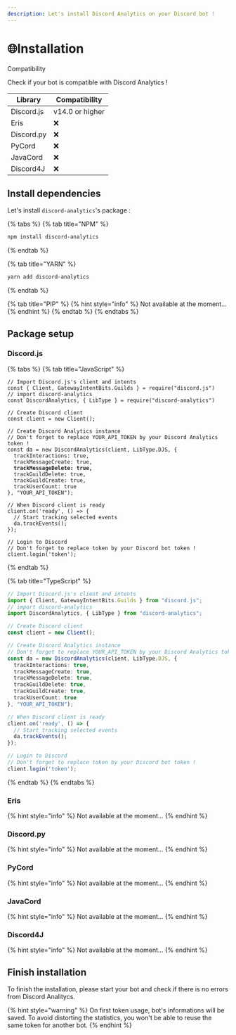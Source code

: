 ```yaml
---
description: Let's install Discord Analytics on your Discord bot !
---
```


# 🌐Installation

Compatibility

Check if your bot is compatible with Discord Analytics !

| Library    | Compatibility   |
| ---------- | --------------- |
| Discord.js | v14.0 or higher |
| Eris       | ❌               |
| Discord.py | ❌               |
| PyCord     | ❌               |
| JavaCord   | ❌               |
| Discord4J  | ❌               |

## Install dependencies

Let's install `discord-analytics`'s package :&#x20;

{% tabs %}
{% tab title="NPM" %}
```sh
npm install discord-analytics
```
{% endtab %}

{% tab title="YARN" %}
```sh
yarn add discord-analytics
```
{% endtab %}

{% tab title="PIP" %}
{% hint style="info" %}
Not available at the moment...
{% endhint %}
{% endtab %}
{% endtabs %}

## Package setup

### Discord.js

{% tabs %}
{% tab title="JavaScript" %}
<pre class="language-javascript" data-overflow="wrap"><code class="lang-javascript">// Import Discord.js's client and intents
const { Client, GatewayIntentBits.Guilds } = require("discord.js")
// import discord-analytics
const DiscordAnalytics, { LibType } = require("discord-analytics")

// Create Discord client
const client = new Client();

// Create Discord Analytics instance
// Don't forget to replace YOUR_API_TOKEN by your Discord Analytics token !
const da = new DiscordAnalytics(client, LibType.DJS, {
  trackInteractions: true,
  trackMessageCreate: true,
<strong>  trackMessageDelete: true,
</strong>  trackGuildDelete: true,
  trackGuildCreate: true,
  trackUserCount: true
}, "YOUR_API_TOKEN");

// When Discord client is ready
client.on('ready', () => {
  // Start tracking selected events
  da.trackEvents();
});

// Login to Discord
// Don't forget to replace token by your Discord bot token !
client.login('token');
</code></pre>
{% endtab %}

{% tab title="TypeScript" %}
```typescript
// Import Discord.js's client and intents
import { Client, GatewayIntentBits.Guilds } from "discord.js";
// import discord-analytics
import DiscordAnalytics, { LibType } from "discord-analytics";

// Create Discord client
const client = new Client();

// Create Discord Analytics instance
// Don't forget to replace YOUR_API_TOKEN by your Discord Analytics token !
const da = new DiscordAnalytics(client, LibType.DJS, {
  trackInteractions: true,
  trackMessageCreate: true,
  trackMessageDelete: true,
  trackGuildDelete: true,
  trackGuildCreate: true,
  trackUserCount: true
}, "YOUR_API_TOKEN");

// When Discord client is ready
client.on('ready', () => {
  // Start tracking selected events
  da.trackEvents();
});

// Login to Discord
// Don't forget to replace token by your Discord bot token !
client.login('token');
```
{% endtab %}
{% endtabs %}

### Eris

{% hint style="info" %}
Not available at the moment...
{% endhint %}

### Discord.py

{% hint style="info" %}
Not available at the moment...
{% endhint %}

### PyCord

{% hint style="info" %}
Not available at the moment...
{% endhint %}

### JavaCord

{% hint style="info" %}
Not available at the moment...
{% endhint %}

### Discord4J

{% hint style="info" %}
Not available at the moment...
{% endhint %}

## Finish installation

To finish the installation, please start your bot and check if there is no errors from Discord Analitycs.

{% hint style="warning" %}
On first token usage, bot's informations will be saved. To avoid distorting the statistics, you won't be able to reuse the same token for another bot.
{% endhint %}
